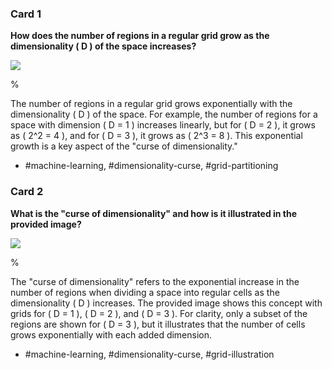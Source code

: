 ### Card 1

**How does the number of regions in a regular grid grow as the dimensionality \( D \) of the space increases?**

![](https://cdn.mathpix.com/cropped/2024_05_26_628bb04fbcc19ed959eag-1.jpg?height=293&width=313&top_left_y=1773&top_left_x=918)

%

The number of regions in a regular grid grows exponentially with the dimensionality \( D \) of the space. For example, the number of regions for a space with dimension \( D = 1 \) increases linearly, but for \( D = 2 \), it grows as \( 2^2 = 4 \), and for \( D = 3 \), it grows as \( 2^3 = 8 \). This exponential growth is a key aspect of the "curse of dimensionality."

- #machine-learning, #dimensionality-curse, #grid-partitioning

### Card 2

**What is the "curse of dimensionality" and how is it illustrated in the provided image?**

![](https://cdn.mathpix.com/cropped/2024_05_26_628bb04fbcc19ed959eag-1.jpg?height=293&width=313&top_left_y=1773&top_left_x=918)

%

The "curse of dimensionality" refers to the exponential increase in the number of regions when dividing a space into regular cells as the dimensionality \( D \) increases. The provided image shows this concept with grids for \( D = 1 \), \( D = 2 \), and \( D = 3 \). For clarity, only a subset of the regions are shown for \( D = 3 \), but it illustrates that the number of cells grows exponentially with each added dimension.

- #machine-learning, #dimensionality-curse, #grid-illustration